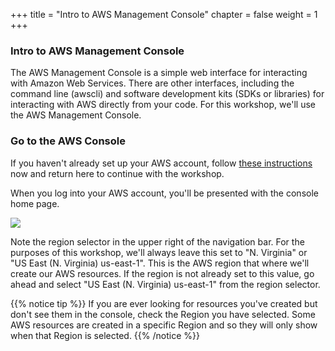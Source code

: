 +++
title = "Intro to AWS Management Console"
chapter = false
weight = 1
+++

### Intro to AWS Management Console

The AWS Management Console is a simple web interface for interacting with Amazon Web Services. There are other interfaces, including the command line (awscli) and software development kits (SDKs or libraries) for interacting with AWS directly from your code. For this workshop, we'll use the AWS Management Console.

### Go to the AWS Console

If you haven't already set up your AWS account, follow [these instructions](/01_prerequisites/01_aws_temporary_account.html) now and return here to continue with the workshop.

When you log into your AWS account, you'll be presented with the console home page.

![](/images/aws-management-console.png)

Note the region selector in the upper right of the navigation bar. For the purposes of this workshop, we'll always leave this set to "N. Virginia" or "US East (N. Virginia) us-east-1". This is the AWS region that where we'll create our AWS resources. If the region is not already set to this value, go ahead and select "US East (N. Virginia) us-east-1" from the region selector.

{{% notice tip %}}
If you are ever looking for resources you've created but don't see them in the console, check the Region you have selected. Some AWS resources are created in a specific Region and so they will only show when that Region is selected.
{{% /notice %}}
